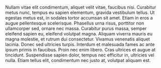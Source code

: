 Nullam vitae elit condimentum, aliquet velit vitae, faucibus nisi. Curabitur metus nunc, tempus eu sapien elementum, gravida vestibulum tellus. Ut egestas metus est, in sodales tortor accumsan sit amet. Etiam in eros a augue pellentesque scelerisque. Phasellus urna risus, porttitor non ullamcorper sed, ornare nec massa. Curabitur purus massa, semper eleifend sapien eu, eleifend volutpat magna. Aliquam viverra mauris eu magna molestie, et rutrum dui consectetur. Vivamus venenatis aliquet lacinia. Donec sed ultricies turpis. Interdum et malesuada fames ac ante ipsum primis in faucibus. Proin nec enim libero. Cras ultrices et augue at tincidunt. Suspendisse sapien dolor, tempus nec efficitur in, ultricies vel nulla. Etiam tellus elit, condimentum nec justo at, volutpat aliquam est.


